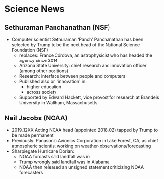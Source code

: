 # Science News


## Sethuraman Panchanathan (NSF)
* Computer scientist Sethuraman ‘Panch’ Panchanathan has been selected by Trump to be the next head of the National Science Foundation (NSF)    
  * replaces: France Córdova, an astrophysicist who has headed the agency since 2014
  * Arizona State University: chief research and innovation officer (among other positions)    
  * Research: interface between people and computers
  * Published also on 'innovation' in:
    * higher education
    * across society
  * Supported by Edward Hackett, vice provost for research at Brandeis University in Waltham, Massachusetts

## Neil Jacobs (NOAA)
* 2019_12XX Acting NOAA head (appointed 2018_02) tapped by Trump to be made permanent    
* Previously: Panasonic Avionics Corporation in Lake Forest, CA, as chief atmospheric scientist working on weather-observations/forecasting
* Sharpiegate Hurricane Dorian:
  * NOAA forcasts said landfall was in 
  * Trump wrongly said landfall was in Alabama
  * NOAA then released an unsigned statement criticizing NOAA forecasters

